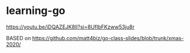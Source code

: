 # learning-go

https://youtu.be/iDQAZEJK8lI?si=8UfIbFKzww53ju8r

BASED on https://github.com/matt4biz/go-class-slides/blob/trunk/xmas-2020/

